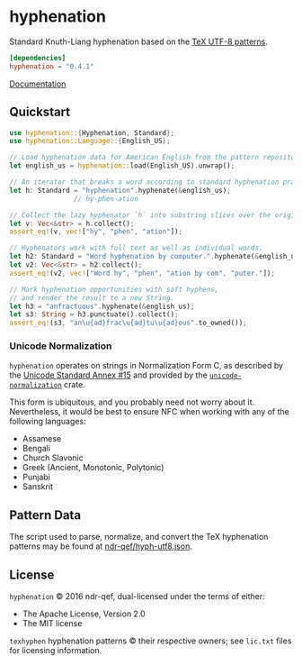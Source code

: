 # hyphenation
Standard Knuth-Liang hyphenation based on the [TeX UTF-8 patterns](http://www.ctan.org/tex-archive/language/hyph-utf8).

```toml
[dependencies]
hyphenation = "0.4.1"
```

[Documentation](https://ndr-qef.github.io/hyphenation)


## Quickstart

```rust
use hyphenation::{Hyphenation, Standard};
use hyphenation::Language::{English_US};

// Load hyphenation data for American English from the pattern repository.
let english_us = hyphenation::load(English_US).unwrap();

// An iterator that breaks a word according to standard hyphenation practices.
let h: Standard = "hyphenation".hyphenate(&english_us);
                // hy-phen-ation

// Collect the lazy hyphenator `h` into substring slices over the original string.
let v: Vec<&str> = h.collect();
assert_eq!(v, vec!["hy", "phen", "ation"]);

// Hyphenators work with full text as well as individual words.
let h2: Standard = "Word hyphenation by computer.".hyphenate(&english_us);
let v2: Vec<&str> = h2.collect();
assert_eq!(v2, vec!["Word hy", "phen", "ation by com", "puter."]);

// Mark hyphenation opportunities with soft hyphens,
// and render the result to a new String.
let h3 = "anfractuous".hyphenate(&english_us);
let s3: String = h3.punctuate().collect();
assert_eq!(s3, "an\u{ad}frac\u{ad}tu\u{ad}ous".to_owned());
```


### Unicode Normalization
`hyphenation` operates on strings in Normalization Form C, as described by the [Unicode Standard Annex #15](http://unicode.org/reports/tr15/) and provided by the [`unicode-normalization`](https://github.com/unicode-rs/unicode-normalization) crate.

This form is ubiquitous, and you probably need not worry about it. Nevertheless, it would be best to ensure NFC when working with any of the following languages:

- Assamese
- Bengali
- Church Slavonic
- Greek (Ancient, Monotonic, Polytonic)
- Punjabi
- Sanskrit


## Pattern Data

The script used to parse, normalize, and convert the TeX hyphenation patterns may be found at [ndr-qef/hyph-utf8.json](https://github.com/ndr-qef/hyph-utf8.json).


## License
`hyphenation` © 2016 ndr-qef, dual-licensed under the terms of either:
  - The Apache License, Version 2.0
  - The MIT license

`texhyphen` hyphenation patterns © their respective owners; see `lic.txt` files for licensing information.
